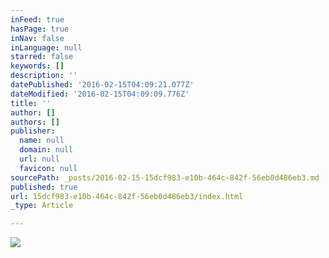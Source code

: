 ```yaml
---
inFeed: true
hasPage: true
inNav: false
inLanguage: null
starred: false
keywords: []
description: ''
datePublished: '2016-02-15T04:09:21.077Z'
dateModified: '2016-02-15T04:09:09.776Z'
title: ''
author: []
authors: []
publisher:
  name: null
  domain: null
  url: null
  favicon: null
sourcePath: _posts/2016-02-15-15dcf983-e10b-464c-842f-56eb0d486eb3.md
published: true
url: 15dcf983-e10b-464c-842f-56eb0d486eb3/index.html
_type: Article

---
```

![](https://the-grid-user-content.s3-us-west-2.amazonaws.com/fe8935ce-88d1-42d3-b18f-b15fd29eb3e6.jpg)